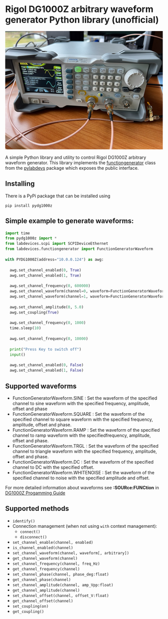 # Rigol DG1000Z arbitrary waveform generator Python library (unofficial)

![A Rigol DG1000Z setup](/doc/DG1000Z.jpg)

A simple Python library and utility to control Rigol DG1000Z arbitrary waveform generator. This library implements the [functiongenerator](https://github.com/tspspi/pylabdevs/src/labdevices/functiongenerator.py) class from
the [pylabdevs](https://github.com/tspspi/pylabdevs) package which exposes the public interface.

## Installing 

There is a PyPi package that can be installed using

```
pip install pydg1000z
```

## Simple example to generate waveforms:

```python
import time
from pydg1000z import *
from labdevices.scpi import SCPIDeviceEthernet
from labdevices.functiongenerator import FunctionGeneratorWaveform

with PYDG1000Z(address="10.0.0.124") as awg:

  awg.set_channel_enabled(0, True)
  awg.set_channel_enabled(1, True)

  awg.set_channel_frequency(0, 600000)
  awg.set_channel_waveform(channel=0, waveform=FunctionGeneratorWaveform.SINE)
  awg.set_channel_waveform(channel=1, waveform=FunctionGeneratorWaveform.SINE)

  awg.set_channel_amplitude(0, 5.0)
  awg.set_coupling(True)

  awg.set_channel_frequency(0, 1000)
  time.sleep(10)

  awg.set_channel_frequency(0, 10000)

  print("Press Key to switch off")
  input()

  awg.set_channel_enabled(0, False)
  awg.set_channel_enabled(1, False)
```

## Supported waveforms

* FunctionGeneratorWaveform.SINE : Set the waveform of the specified channel to sine waveform with the specified frequency, amplitude, offset and phase
* FunctionGeneratorWaveform.SQUARE : Set the waveform of the specified channel to square waveform with the specified frequency, amplitude, offset and phase.
* FunctionGeneratorWaveform.RAMP : Set the waveform of the specified channel to ramp waveform with the specifiedfrequency, amplitude, offset and phase.
* FunctionGeneratorWaveform.TRGL : Set the waveform of the specified channel to triangle waveform with the specified frequency, amplitude, offset and phase.
* FunctionGeneratorWaveform.DC : Set the waveform of the specified channel to DC with the specified offset.
* FunctionGeneratorWaveform.WHITENOISE : Set the waveform of the specified channel to noise with the specified amplitude and offset.


For more detailed information about waveforms see **:SOURce:FUNCtion** in [DG1000Z Progamming Guide](/doc/DG1000Z_ProgrammingGuide_EN.pdf)


## Supported methods

* ```identify()```
* Connection management (when not using ```with``` context management):
   * ```connect()```
   * ```disconnect()```
* ```set_channel_enable(channel, enabled)```
* ```is_channel_enabled(channel)```
* ```set_channel_waveform(channel, waveform[, arbitrary])```
* ```get_channel_waveform(channel)```
* ```set_channel_frequency(channel, freq_Hz)```
* ```get_channel_frequency(channel)```
* ```set_channel_phase(channel, phase_deg:float)```
* ```get_channel_phase(channel)```
* ```set_channel_amplitude(channel, amp_Vpp:float)```
* ```get_channel_amplitude(channel)```
* ```set_channel_offset(channel, offset_V:float)```
* ```get_channel_offset(channel)```
* ```set_coupling(on)```
* ```get_coupling()```



